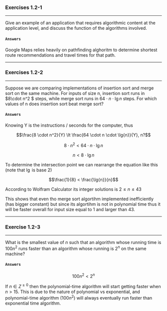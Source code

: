 ### Exercises 1.2-1
---

Give an example of an application that requires algorithmic content at the application level, and discuss the function of the algorithms involved.

#### `Answers`

Google Maps relies heavily on pathfinding alghoritm to determine shortest route recommendations and travel times for that path.

---

### Exercises 1.2-2
---

Suppose we are comparing implementations of insertion sort and merge sort on the same machine. For inputs of size n, insertion sort runs in $8\cdot n^2 $ steps, while merge sort runs in $64 \cdot n  \cdot \lg{n}$ steps. For which values of n does insertion sort beat merge sort?

#### `Answers`

Knowing Y is the instructions / seconds for the computer, thus

$$\frac{8 \cdot n^2}{Y} \lt \frac{64 \cdot n \cdot \lg{n}}{Y}, n?$$

$$ 8 \cdot n^2 \lt 64 \cdot n \cdot \lg{n}$$

$$n \lt 8 \cdot \lg{n}$$

To determine the intersection point we can rearrange the equation like this (note that $\lg$ is base 2)

$$\frac{1}{8} < \frac{\lg{n}}{n}$$

According to Wolfram Calculator its integer solutions is $2 \leq n \leq 43$

This shows that even tho merge sort algortihm implemented inefficiently (has bigger constant) but since its algortihm is not in polynomial time thus it will be faster overall for input size equal to 1 and larger than 43.

---

### Exercise 1.2-3
---

What is the smallest value of $n$ such that an algorithm whose running time is $100n^2$ runs faster than an algorithm whose running is $2^n$ on the same machine?

#### `Answers`

$$100n^2 < 2^n$$

If $n \in Z^{\geq0}$ then the polynomial-time algorithm will start getting faster when $n \gt 15$. This is due to the nature of polynomial vs exponential, and polynomial-time algorithm ($100 n ^2$) will always eventually run faster than exponential time algorithm.
